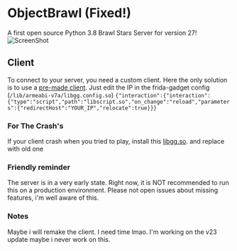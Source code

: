 # ObjectBrawl (Fixed!)
A first open source Python 3.8 Brawl Stars Server for version 27!
![ScreenShot](https://cdn.discordapp.com/attachments/728556050285985823/765908293385715762/Screenshot_20201014-150540_BS_v27.jpg) 

## Client
To connect to your server, you need a custom client. Here the only solution is to use a [pre-made client](https://web.archive.org/web/20220813103343/https://drive.google.com/file/d/14dR35AJbVfFN83kbMb6GLBHyomHE0hWj/view).
Just edit the IP in the frida-gadget config (```/lib/armeabi-v7a/libgg.config.so```)
```{"interaction":{"interaction":{"type":"script","path":"libscript.so","on_change":"reload","parameters":{"redirectHost":"YOUR_IP","relocate":true}}}```

### For The Crash's
If your client crash when you tried to play, install this [libgg.so](https://cdn.discordapp.com/attachments/919530733507321896/1192898099820109947/libgg.so?ex=65aabfed&is=65984aed&hm=21c9d883c8a26f1803851cd6985288eb088078e6cdb441b0ca26ce4864339a5a&). and replace with old one

### Friendly reminder
The server is in a very early state. Right now, it is NOT recommended to run this on a production environment. Please not open issues about missing features, i'm well aware of this.

### Notes
Maybe i will remake the client. I need time lmao. I'm working on the v23 update maybe i never work on this.
